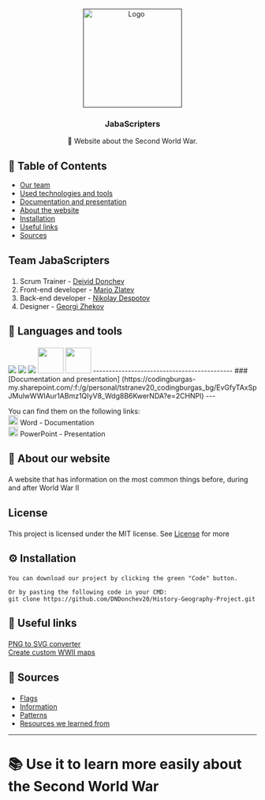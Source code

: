 <p align="center">
  <a href="" rel="noopener">
 <img width=200px height=200px src="images/Logo.png" alt="Logo"></a>
</p>

<h3 align="center">JabaScripters</h3>

<p align="center"> 🤖 Website about the Second World War.
    <br> 
</p>

## 📝 Table of Contents
+ [Our team](#teamInfo)
+ [Used technologies and tools](#languagesAndtools)
+ [Documentation and presentation](#docAndPres)
+ [About the website](#about)
+ [Installation](#install)
+ [Useful links](#acknowledgement)
+ [Sources](#sources)

## <p id = "teamInfo">Team <a name = "team">JabaScripters</a> </p>
1. Scrum Trainer - [Deivid Donchev](https://github.com/DNDonchev20)
2. Front-end developer - [Mario Zlatev](https://github.com/MIZlatev20)
3. Back-end developer - [Nikolay Despotov](https://github.com/NVDespotov20)
4. Designer - [Georgi Zhekov](https://github.com/GTZhekov20)

## <p id="languagesAndtools">🚀 Languages and tools</p>

<p align="left"> 
    <img src="https://img.icons8.com/color/48/000000/html-5.png"/> 
    <img src="https://img.icons8.com/color/48/000000/css3.png"/> 
    <img src="https://img.icons8.com/color/48/000000/visual-studio-code-2019.png"/>
    <img src="https://cdn.iconscout.com/icon/free/png-256/javascript-2038874-1720087.png" width=52px height=52px>
    <img src="https://cdn.iconscout.com/icon/free/png-256/sass-226054.png" width=52px height=52px>
--------------------------------------------
###
[Documentation and presentation] (https://codingburgas-my.sharepoint.com/:f:/g/personal/tstranev20_codingburgas_bg/EvGfyTAxSpJMulwWWIAur1ABmz1QIyV8_Wdg8B6KwerNDA?e=2CHNPl)
  ---
  
You can find them on the following links:
<br>
<img src="https://media.discordapp.net/attachments/815253581149896790/818133539903111188/Microsoft_Word_logo.png" width="20"> Word - Documentation
<br>
<img src="https://media.discordapp.net/attachments/815253581149896790/818136011359518780/kisspng-microsoft-powerpoint-computer-software-microsoft-o-5b3b3927c75c49.3318087715306079118166-rem.png" width="20"> PowerPoint - Presentation
<br>

## <p id = "about">🧐 About <a name = "about">our website</a></p>
А website that has information on the most common things before, during and after World War II

## <p id = "license">License</p>
This project is licensed under the MIT license. See [License](LICENSE.txt) for more

## <p id = "install">⚙ Installation</p>
```
You can download our project by clicking the green "Code" button.

Or by pasting the following code in your CMD:
git clone https://github.com/DNDonchev20/History-Geography-Project.git
```
  
## <p id = "acknowledgement">🎉 Useful links<a name = "acknowledgement"></a></p>

  <a href="https://png2svg.com/">PNG to SVG converter</a>
  <br>
  <a href="https://historicalmapchart.net/europe-world-war-2.html">Create custom WWII maps</a>

  ## <p id = "sources">📰 Sources<a name = "sources"></a></p>

  <ul>
    <a href="https://en.wikipedia.org/wiki/Gallery_of_sovereign_state_flags"><li>Flags</li></a>
    <a href="https://www.wikipedia.org/"><li>Information</li></a>
    <a href="https://regexr.com"><li>Patterns</li></a>
    <a href="https://developer.mozilla.org/en-US/"><li>Resources we learned from</li></a>
  </ul>
  

  ---

# 📚 Use it to learn more easily about the Second World War
